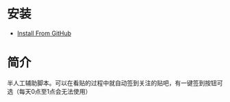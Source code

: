 # 安装
- [Install From GitHub](https://github.com/shitianshiwa/baidu-tieba-userscript/raw/master/%E8%B4%B4%E5%90%A7%E8%87%AA%E5%8A%A8%E7%AD%BE%E5%88%B0%26%E4%B8%80%E9%94%AE%E7%AD%BE%E5%88%B0(%E6%94%AF%E6%8C%81%E7%9A%84%E8%B4%B4%E5%90%A7%E6%95%B0%E9%87%8F%E6%9C%89%E9%99%90%EF%BC%8C%E9%99%A4%E9%9D%9E%E5%BC%80%E4%BC%9A%E5%91%98%EF%BC%8C%E5%9B%A0%E4%B8%BA%E6%98%AF%E7%9B%B4%E6%8E%A5%E7%94%A8%E8%B4%B4%E5%90%A7%E7%9A%84api)(beta)/%E8%B4%B4%E5%90%A7%E8%87%AA%E5%8A%A8%E7%AD%BE%E5%88%B0%26%E4%B8%80%E9%94%AE%E7%AD%BE%E5%88%B0(%E6%94%AF%E6%8C%81%E7%9A%84%E8%B4%B4%E5%90%A7%E6%95%B0%E9%87%8F%E6%9C%89%E9%99%90%EF%BC%8C%E9%99%A4%E9%9D%9E%E5%BC%80%E4%BC%9A%E5%91%98%EF%BC%8C%E5%9B%A0%E4%B8%BA%E6%98%AF%E7%9B%B4%E6%8E%A5%E7%94%A8%E8%B4%B4%E5%90%A7%E7%9A%84api)(beta).user.js)
# 简介
半人工辅助脚本。可以在看贴的过程中就自动签到关注的贴吧，有一键签到按钮可选（每天0点至1点会无法使用）
